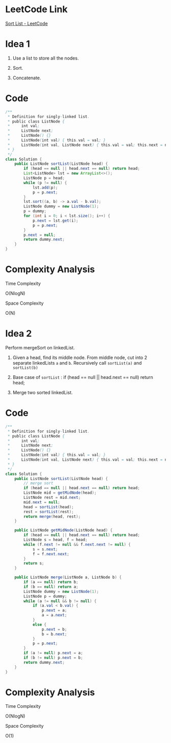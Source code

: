 # LeetCode Link

[Sort List - LeetCode](https://leetcode.com/problems/sort-list/)

# Idea 1

1. Use a list to store all the nodes.

2. Sort.

3. Concatenate.

# Code

```java
/**
 * Definition for singly-linked list.
 * public class ListNode {
 *     int val;
 *     ListNode next;
 *     ListNode() {}
 *     ListNode(int val) { this.val = val; }
 *     ListNode(int val, ListNode next) { this.val = val; this.next = next; }
 * }
 */
class Solution {
    public ListNode sortList(ListNode head) {
        if (head == null || head.next == null) return head;
        List<ListNode> lst = new ArrayList<>();
        ListNode p = head;
        while (p != null) {
            lst.add(p);
            p = p.next;
        }
        lst.sort((a, b) -> a.val - b.val);
        ListNode dummy = new ListNode(1);
        p = dummy;
        for (int i = 0; i < lst.size(); i++) {
            p.next = lst.get(i);
            p = p.next;
        }
        p.next = null;
        return dummy.next;
    }
}
```

# Complexity Analysis

Time Complexity

O(NlogN)

Space Complexity

O(N)

# Idea 2

Perform mergeSort on linkedList.

1. Given a head, find its middle node. From middle node, cut into 2 separate linkedLists `a` and `b`. Recursively call `sortList(a)` and `sortList(b)`

2. Base case of `sortList` : if (head == null || head.next == null) return head;

3. Merge two sorted linkedList.

# Code

```java
/**
 * Definition for singly-linked list.
 * public class ListNode {
 *     int val;
 *     ListNode next;
 *     ListNode() {}
 *     ListNode(int val) { this.val = val; }
 *     ListNode(int val, ListNode next) { this.val = val; this.next = next; }
 * }
 */
class Solution {
    public ListNode sortList(ListNode head) {
        // merge sort
        if (head == null || head.next == null) return head;
        ListNode mid = getMidNode(head);
        ListNode rest = mid.next;
        mid.next = null;
        head = sortList(head);
        rest = sortList(rest);
        return merge(head, rest);
    }

    public ListNode getMidNode(ListNode head) {
        if (head == null || head.next == null) return head;
        ListNode s = head, f = head;
        while (f.next != null && f.next.next != null) {
            s = s.next;
            f = f.next.next;
        }
        return s;
    }

    public ListNode merge(ListNode a, ListNode b) {
        if (a == null) return b;
        if (b == null) return a;
        ListNode dummy = new ListNode(1);
        ListNode p = dummy;
        while (a != null && b != null) {
            if (a.val < b.val) {
                p.next = a;
                a = a.next;
            }
            else {
                p.next = b;
                b = b.next;
            }
            p = p.next;
        }
        if (a != null) p.next = a;
        if (b != null) p.next = b;
        return dummy.next;
    }
}
```

# Complexity Analysis

Time Complexity

O(NlogN)

Space Complexity

O(1)
